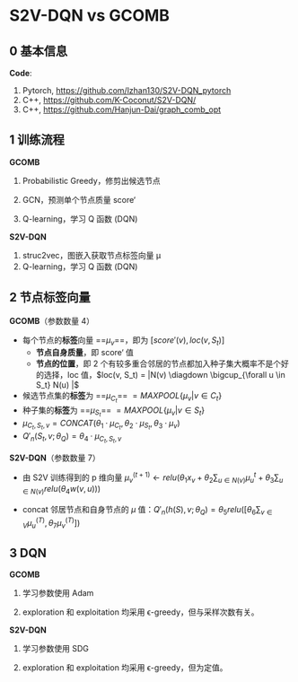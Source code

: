 # S2V-DQN vs GCOMB

## 0 基本信息

**Code**: 

1. Pytorch, https://github.com/lzhan130/S2V-DQN_pytorch
2. C++, https://github.com/K-Coconut/S2V-DQN/
3. C++,  https://github.com/Hanjun-Dai/graph_comb_opt



## 1 训练流程

**GCOMB**

1. Probabilistic Greedy，修剪出候选节点

2. GCN，预测单个节点质量 score‘

3. Q-learning，学习 Q 函数 (DQN)

**S2V-DQN**

1. struc2vec，图嵌入获取节点标签向量 μ
2. Q-learning，学习 Q 函数 (DQN)



## 2 节点标签向量

**GCOMB**（参数数量 4）

- 每个节点的**标签**向量 ==$\mu_v$==，即为 $[score'(v), loc(v, S_t)]$
  - **节点自身质量**，即 score‘ 值
  - **节点的位置**，即 2 个有较多重合邻居的节点都加入种子集大概率不是个好的选择，loc 值，$loc(v, S_t) = |N(v) \diagdown \bigcup_{\forall u \in S_t} N(u) |$
- 候选节点集的**标签**为 ==$\mu_{C_t}$== $= MAXPOOL\{ \mu_v | v \in C_t\}$
- 种子集的**标签**为 ==$\mu_{S_t}$== $= MAXPOOL\{\mu_v|v \in S_t\}$
- $\mu_{C_t, S_t, v} = CONCAT(\theta_1·\mu_{C_t}, \theta_2·\mu_{S_t}, \theta_3·\mu_v)$
- $Q'_n(S_t, v; \theta_Q) = \theta_4 · \mu_{C_t, S_t, v}$

**S2V-DQN**（参数数量 7）

- 由 S2V 训练得到的 p 维向量 $\mu_v^{(t+1)} \leftarrow relu(\theta_1 x_v + \theta_2 \sum_{u \in N(v)} \mu_u^{t} + \theta_3 \sum_{u \in N(v)} relu(\theta_4w(v, u)))$

- concat 邻居节点和自身节点的 $\mu$ 值：$Q'_n(h(S), v; \theta_Q) = \theta_5 relu([\theta_6 \sum_{v \in V} \mu_u^{(T)}, \theta_7 \mu_v^{(T)}])$

## 3 DQN

**GCOMB**

1. 学习参数使用 Adam 

2. exploration 和 exploitation 均采用 ϵ-greedy，但与采样次数有关。

**S2V-DQN**

1. 学习参数使用 SDG 

2. exploration 和 exploitation 均采用 ϵ-greedy，但为定值。